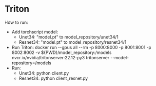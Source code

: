 # Triton
Hơw to run: 
- Add torchscript model:
    - Unet34: "model.pt" to model_repository/unet34/1
    - Resnet34: "model.pt" to model_repository/resnet34/1
- Run Triton: docker run --gpus all --rm -p 8000:8000 -p 8001:8001 -p 8002:8002 -v ${PWD}/model_repository:/models nvcr.io/nvidia/tritonserver:22.12-py3 tritonserver --model-repository=/models
- Run:
    - Unet34: python client.py
    - Resnet34: python client_resnet.py
